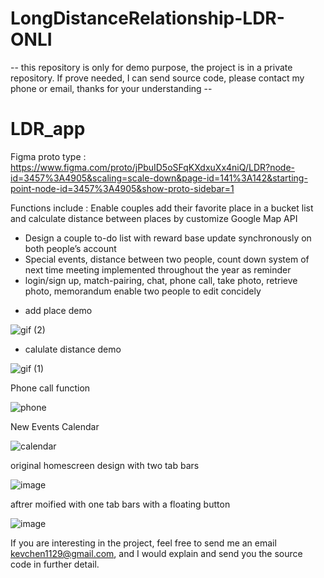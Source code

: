 # LongDistanceRelationship-LDR-ONLI
-- this repository is only for demo purpose, the project is in a private repository.
 If prove needed, I can send source code, please contact my phone or email, thanks for your understanding --
# LDR_app

Figma proto type : https://www.figma.com/proto/jPbuID5oSFqKXdxuXx4niQ/LDR?node-id=3457%3A4905&scaling=scale-down&page-id=141%3A142&starting-point-node-id=3457%3A4905&show-proto-sidebar=1

 Functions include :
 Enable couples add their favorite place in a bucket list and calculate distance between places by customize Google Map API
 <ul>
<li> Design a couple to-do list with reward base update synchronously on both people’s account </li>
<li> Special events, distance between two people, count down system of next time meeting implemented throughout the year as reminder </li>
<li> login/sign up, match-pairing, chat, phone call, take photo, retrieve photo, memorandum enable two people to edit concidely </li>
</ul>

 - add place demo

![gif (2)](https://user-images.githubusercontent.com/32503459/136115848-53fca5b6-4fb1-431b-94f1-db0515531c0c.gif)


- calulate distance demo

![gif (1)](https://user-images.githubusercontent.com/32503459/136115613-8b02f24b-d411-4341-a1df-52315e802013.gif)

Phone call function 

![phone](https://user-images.githubusercontent.com/32503459/143729553-4399635a-81e6-453e-87ae-d5e23aaef2b9.gif)

New Events Calendar 

![calendar](https://user-images.githubusercontent.com/32503459/143729747-19b2b781-6b66-4307-9125-b6fea1859353.gif)






original homescreen design with two tab bars

![image](https://user-images.githubusercontent.com/32503459/143728954-d876186e-43c3-410c-b962-722c15cc2314.png)

 aftrer moified with one tab bars with a floating button
 
![image](https://user-images.githubusercontent.com/32503459/143728965-b24c8024-5482-4e1d-b374-de47c5695330.png)


If you are interesting in the project, feel free to send me an email kevchen1129@gmail.com, and I would explain and send you the source code in further detail.



